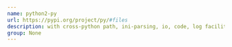 ```yaml
---
name: python2-py
url: https://pypi.org/project/py/#files
description: with cross-python path, ini-parsing, io, code, log facilities URL : https://pypi.org/project/py/#files Groups : None
group: None
---
```

